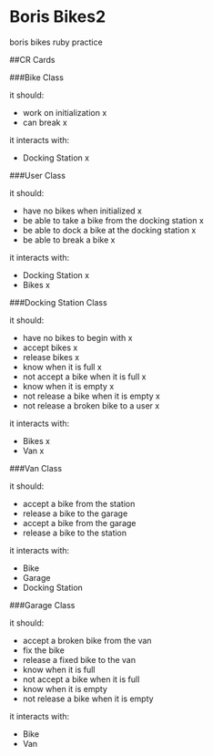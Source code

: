 Boris Bikes2
==============
boris bikes ruby practice

##CR Cards

###Bike Class

it should:
- work on initialization		x
- can break									x

it interacts with:
- Docking Station 					x

###User Class

it should:
- have no bikes when initialized											x
- be able to take a bike from the docking station 		x
- be able to dock a bike at the docking station 			x
- be able to break a bike 														x

it interacts with:
- Docking Station 																		x
- Bikes 																							x

###Docking Station Class

it should:
- have no bikes to begin with						x
- accept bikes 													x
- release bikes 												x
- know when it is full									x
- not accept a bike when it is full			x
- know when it is empty									x
- not release a bike when it is empty		x
- not release a broken bike to a user 	x

it interacts with:
- Bikes 																x
- Van 																	x

###Van Class

it should:
- accept a bike from the station
- release a bike to the garage
- accept a bike from the garage
- release a bike to the station

it interacts with:
- Bike
- Garage
- Docking Station


###Garage Class

it should:
- accept a broken bike from the van
- fix the bike
- release a fixed bike to the van
- know when it is full
- not accept a bike when it is full
- know when it is empty
- not release a bike when it is empty

it interacts with:
- Bike
- Van